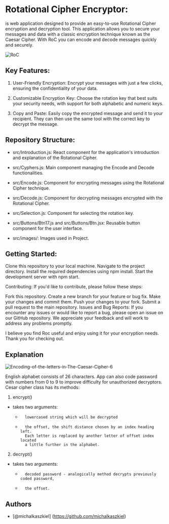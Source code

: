 # Rotational Cipher Encryptor:
is web application designed to provide an easy-to-use Rotational Cipher encryption and decryption tool. This application allows you to secure your messages and data with a classic encryption technique known as the Caesar Cipher. With RoC you can encode and decode messages quickly and securely.

![RoC](https://cscx.org/caesar3.svg)
## Key Features:

1. User-Friendly Encryption: Encrypt your messages with just a few clicks, ensuring the confidentiality of your data.

2. Customizable Encryption Key: Choose the rotation key that best suits your security needs, with support for both alphabetic and numeric keys.

3. Copy and Paste: Easily copy the encrypted message and send it to your recipient. They can then use the same tool with the correct key to decrypt the message.

## Repository Structure:

- src/Introduction.js: React component for the application's introduction and explanation of the Rotational Cipher.

- src/Cyphers.js: Main component managing the Encode and Decode functionalities.

- src/Encode.js: Component for encrypting messages using the Rotational Cipher technique.

- src/Decode.js: Component for decrypting messages encrypted with the Rotational Cipher.

- src/Selection.js: Component for selecting the rotation key.

- src/Buttons/Btn17.js and src/Buttons/Btn.jsx: Reusable button component for the user interface.

- src/images/: Images used in Project.

## Getting Started:

Clone this repository to your local machine.
Navigate to the project directory.
Install the required dependencies using npm install.
Start the development server with npm start.

Contributing:
If you'd like to contribute, please follow these steps:

Fork this repository.
Create a new branch for your feature or bug fix.
Make your changes and commit them.
Push your changes to your fork.
Submit a pull request to the main repository.
Issues and Bug Reports:
If you encounter any issues or would like to report a bug, please open an issue on our GitHub repository. We appreciate your feedback and will work to address any problems promptly.

I believe you find Roc useful and enjoy using it for your encryption needs. Thank you for checking out.

## Explanation
![Encoding-of-the-letters-in-The-Caesar-Cipher-6](https://github.com/michalkaszkiel/Rotational-Cipher-code-decode/assets/120386627/ac728624-e486-4d8b-8c48-d4459578402e)

English alphabet consists of 26 characters. App can also code password with numbers from 0 to 9 to improve difficulty for unauthorized decryptors.
Cesar cipher class has its methods:

1. encrypt()

* takes two arguments: 
    *       lowercased string which will be decrypted
    *       the offset, the shift distance chosen by an index heading left.
            Each letter is replaced by another letter of offset index located
            a little further in the alphabet.

2. decrypt()
* takes two arguments: 
    *       decoded password - analogically method decrypts previously coded password,
    *       the offset.



## Authors

- [@michalkaszkiel] (https://github.com/michalkaszkiel)

